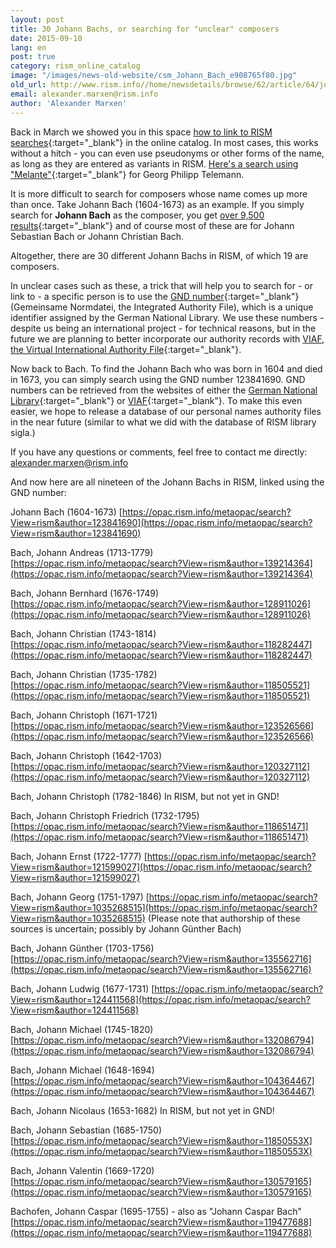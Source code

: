 ```yaml
---
layout: post
title: 30 Johann Bachs, or searching for "unclear" composers
date: 2015-09-10
lang: en
post: true
category: rism_online_catalog
image: "/images/news-old-website/csm_Johann_Bach_e908765f80.jpg"
old_url: http://www.rism.info//home/newsdetails/browse/62/article/64/johann-bach-or-searching-for-unclear-composers.html
email: alexander.marxen@rism.info
author: 'Alexander Marxen'
---
```


Back in March we showed you in this space [how to link to RISM searches](/new_at_rism/2015/03/26/how-can-you-link-to-rism-searches.html){:target="_blank"} in the online catalog. In most cases, this works without a hitch - you can even use pseudonyms or other forms of the name, as long as they are entered as variants in RISM. [Here's a search using "Melante"](https://opac.rism.info/metaopac/search?View=rism&author=Melante){:target="_blank"} for Georg Philipp Telemann.

It is more difficult to search for composers whose name comes up more than once. Take Johann Bach (1604-1673) as an example. If you simply search for **Johann Bach** as the composer, you get [over 9,500 results](https://opac.rism.info/metaopac/search?View=rism&author=Johann+Bach){:target="_blank"} and of course most of these are for Johann Sebastian Bach or Johann Christian Bach.

Altogether, there are 30 different Johann Bachs in RISM, of which 19 are composers.

In unclear cases such as these, a trick that will help you to search for - or link to - a specific person is to use the [GND number](https://www.dnb.de/DE/Professionell/Standardisierung/GND/gnd_node.html){:target="_blank"} (Gemeinsame Normdatei, the Integrated Authority File), which is a unique identifier assigned by the German National Library. We use these numbers - despite us being an international project - for technical reasons, but in the future we are planning to better incorporate our authority records with [VIAF, the Virtual International Authority File](http://viaf.org/){:target="_blank"}.

Now back to Bach. To find the Johann Bach who was born in 1604 and died in 1673, you can simply search using the GND number 123841690. GND numbers can be retrieved from the websites of either the [German National Library](https://portal.dnb.de/opac.htm?method=showOptions#top){:target="_blank"} or [VIAF](http://viaf.org/){:target="_blank"}. To make this even easier, we hope to release a database of our personal names authority files in the near future (similar to what we did with the database of RISM library sigla.)

If you have any questions or comments, feel free to contact me directly: [alexander.marxen@rism.info](mailto:alexander.marxen@rism.info)

And now here are all nineteen of the Johann Bachs in RISM, linked using the GND number:

Johann Bach (1604-1673)
[https://opac.rism.info/metaopac/search?View=rism&author=123841690](https://opac.rism.info/metaopac/search?View=rism&author=123841690)

Bach, Johann Andreas (1713-1779)
[https://opac.rism.info/metaopac/search?View=rism&author=139214364](https://opac.rism.info/metaopac/search?View=rism&author=139214364)

Bach, Johann Bernhard (1676-1749)
[https://opac.rism.info/metaopac/search?View=rism&author=128911026](https://opac.rism.info/metaopac/search?View=rism&author=128911026)

Bach, Johann Christian (1743-1814)
[https://opac.rism.info/metaopac/search?View=rism&author=118282447](https://opac.rism.info/metaopac/search?View=rism&author=118282447)

Bach, Johann Christian (1735-1782)
[https://opac.rism.info/metaopac/search?View=rism&author=118505521](https://opac.rism.info/metaopac/search?View=rism&author=118505521)

Bach, Johann Christoph (1671-1721)
[https://opac.rism.info/metaopac/search?View=rism&author=123526566](https://opac.rism.info/metaopac/search?View=rism&author=123526566)

Bach, Johann Christoph (1642-1703)
[https://opac.rism.info/metaopac/search?View=rism&author=120327112](https://opac.rism.info/metaopac/search?View=rism&author=120327112)

Bach, Johann Christoph (1782-1846)
In RISM, but not yet in GND!

Bach, Johann Christoph Friedrich (1732-1795)
[https://opac.rism.info/metaopac/search?View=rism&author=118651471](https://opac.rism.info/metaopac/search?View=rism&author=118651471)

Bach, Johann Ernst (1722-1777)
[https://opac.rism.info/metaopac/search?View=rism&author=121599027](https://opac.rism.info/metaopac/search?View=rism&author=121599027)

Bach, Johann Georg (1751-1797)
[https://opac.rism.info/metaopac/search?View=rism&author=1035268515](https://opac.rism.info/metaopac/search?View=rism&author=1035268515)
(Please note that authorship of these sources is uncertain; possibly by Johann Günther Bach)

Bach, Johann Günther (1703-1756)
[https://opac.rism.info/metaopac/search?View=rism&author=135562716](https://opac.rism.info/metaopac/search?View=rism&author=135562716)

Bach, Johann Ludwig (1677-1731)
[https://opac.rism.info/metaopac/search?View=rism&author=124411568](https://opac.rism.info/metaopac/search?View=rism&author=124411568)

Bach, Johann Michael (1745-1820)
[https://opac.rism.info/metaopac/search?View=rism&author=132086794](https://opac.rism.info/metaopac/search?View=rism&author=132086794)

Bach, Johann Michael (1648-1694)
[https://opac.rism.info/metaopac/search?View=rism&author=104364467](https://opac.rism.info/metaopac/search?View=rism&author=104364467)

Bach, Johann Nicolaus (1653-1682)
In RISM, but not yet in GND!

Bach, Johann Sebastian (1685-1750)
[https://opac.rism.info/metaopac/search?View=rism&author=11850553X](https://opac.rism.info/metaopac/search?View=rism&author=11850553X)

Bach, Johann Valentin (1669-1720)
[https://opac.rism.info/metaopac/search?View=rism&author=130579165](https://opac.rism.info/metaopac/search?View=rism&author=130579165)

Bachofen, Johann Caspar (1695-1755) - also as "Johann Caspar Bach"
[https://opac.rism.info/metaopac/search?View=rism&author=119477688](https://opac.rism.info/metaopac/search?View=rism&author=119477688)

